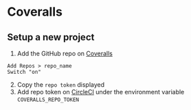 # Coveralls

## Setup a new project

 1. Add the GitHub repo on [Coveralls](https://coveralls.io)
```
Add Repos > repo_name
Switch "on"
```
 2. Copy the `repo token` displayed
 3. Add repo token on [CircleCI](http://circleci.com) under the environment variable `COVERALLS_REPO_TOKEN`
